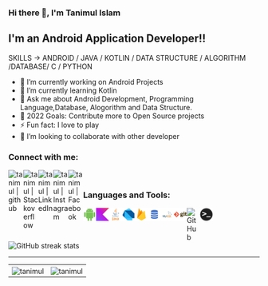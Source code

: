 ### Hi there 👋, I'm Tanimul Islam
## I'm an Android Application Developer!!

SKILLS ->  ANDROID / JAVA / KOTLIN / DATA STRUCTURE / ALGORITHM /DATABASE/ C / PYTHON 

- 🔭 I’m currently working on  Android Projects
- 🌱 I’m currently learning Kotlin  
- 💬 Ask me about Android Development, Programming Language,Database, Alogorithm and Data Structure. 
- 🥅 2022 Goals: Contribute more to Open Source projects
- ⚡ Fun fact: I love to play
- 👯 I’m looking to collaborate with other developer

### Connect with me:
<!--  [website]: https://tanimulslam.fuad.me -->
[stackoverflow]: https://stackoverflow.com/users/18262004
[facebook]: https://www.facebook.com/tanimulislam.fuad
[instagram]: https://www.instagram.com/fuad7594
[linkedin]: https://www.linkedin.com/in/tanimul-islam-131102232/
[github]: https://github.com/Tanimul

[<img align="left" alt="tanimul | github" width="30px" src="https://encrypted-tbn0.gstatic.com/images?q=tbn:ANd9GcQN0Uu0auB-_30X62d-vUYM-jhN4TkqPqgv6A&usqp=CAU" />][github]
[<img align="left" alt="tanimul | Stackoverflow" width="30px" src="https://upload.wikimedia.org/wikipedia/commons/thumb/e/ef/Stack_Overflow_icon.svg/768px-Stack_Overflow_icon.svg.png" />][stackoverflow]
[<img align="left" alt="tanimul | LinkedIn" width="30px" src="https://www.citypng.com/public/uploads/preview/hd-square-white-outline-linkedin-icon-png-31624155196exv4kdg0si.png" />][linkedin]
[<img align="left" alt="tanimul | Instagram" width="30px" src="https://www.pinclipart.com/picdir/middle/538-5385580_circle-clip-art-black-and-white.png" />][instagram]
[<img align="left" alt="tanimul | Facebook" width="30px" src="https://www.freeiconspng.com/uploads/images-facebook-f-logo-png-transparent-background-page-2-29.png" />][facebook]

<br />

### Languages and Tools:

<img align="left" alt="Android" width="26px" src="https://raw.githubusercontent.com/github/explore/80688e429a7d4ef2fca1e82350fe8e3517d3494d/topics/android/android.png" />
<img align="left" alt="Kotlin" width="26px" src="https://raw.githubusercontent.com/github/explore/80688e429a7d4ef2fca1e82350fe8e3517d3494d/topics/kotlin/kotlin.png" />
<img align="left" alt="Java" width="26px" src="https://raw.githubusercontent.com/github/explore/80688e429a7d4ef2fca1e82350fe8e3517d3494d/topics/java/java.png"" />
<!--
<img align="left" alt="Flutter" width="26px" src="https://raw.githubusercontent.com/github/explore/80688e429a7d4ef2fca1e82350fe8e3517d3494d/topics/flutter/flutter.png" />
-->

<img align="left" alt="Dart" width="26px" src="https://raw.githubusercontent.com/github/explore/80688e429a7d4ef2fca1e82350fe8e3517d3494d/topics/dart/dart.png" />
<!--
<img align="left" alt="JavaScript" width="26px" src="https://raw.githubusercontent.com/github/explore/80688e429a7d4ef2fca1e82350fe8e3517d3494d/topics/javascript/javascript.png" />
<img align="left" alt="Node.js" width="26px" src="https://raw.githubusercontent.com/github/explore/80688e429a7d4ef2fca1e82350fe8e3517d3494d/topics/nodejs/nodejs.png" />
-->
<img align="left" alt="Firebase" width="26px" src="https://raw.githubusercontent.com/github/explore/80688e429a7d4ef2fca1e82350fe8e3517d3494d/topics/firebase/firebase.png" />
<img align="left" alt="SQL" width="26px" src="https://raw.githubusercontent.com/github/explore/80688e429a7d4ef2fca1e82350fe8e3517d3494d/topics/sql/sql.png" />
<img align="left" alt="MySQL" width="26px" src="https://raw.githubusercontent.com/github/explore/80688e429a7d4ef2fca1e82350fe8e3517d3494d/topics/mysql/mysql.png" />
<!--
<img align="left" alt="MongoDB" width="26px" src="https://raw.githubusercontent.com/github/explore/80688e429a7d4ef2fca1e82350fe8e3517d3494d/topics/mongodb/mongodb.png" />
-->
<img align="left" alt="Git" width="26px" src="https://raw.githubusercontent.com/github/explore/80688e429a7d4ef2fca1e82350fe8e3517d3494d/topics/git/git.png" />
<img align="left" alt="GitHub" width="26px" src="https://encrypted-tbn0.gstatic.com/images?q=tbn:ANd9GcQN0Uu0auB-_30X62d-vUYM-jhN4TkqPqgv6A&usqp=CAU" />
<img align="left" alt="Terminal" width="26px" src="https://raw.githubusercontent.com/github/explore/80688e429a7d4ef2fca1e82350fe8e3517d3494d/topics/terminal/terminal.png" />

<br />
<br />

<!--
[![Top Langs](https://github-readme-stats.vercel.app/api/top-langs/?username=Tanimul)](https://github.com/anuraghazra/github-readme-stats)

![GitHub stats](https://github-readme-stats.vercel.app/api?username=Tanimul&show_icons=true&count_private=true)  
-->

![GitHub streak stats](https://github-readme-streak-stats.herokuapp.com/?user=Tanimul&theme=dark)  
<!--
![Profile views](https://gpvc.arturio.dev/Tanimul)  
-->

---

<table cellspacing="0" cellpadding="0" style="border:none;" align="center">
  <tr>
    <td>
      <img align="center" src="https://github-readme-stats.vercel.app/api/top-langs/?username=tanimul&theme=dark&layout=compact" alt="tanimul" />
    </td>
    <td>
      <img align="center" src="https://github-readme-stats.vercel.app/api?username=tanimul&show_icons=true&theme=dark&line_height=27&count_private=true&hide=issues" alt="tanimul" />
    </td>
   </tr>
</table>

<!-- [![Top Langs](https://github-readme-stats.vercel.app/api/top-langs/?username=tanimul&theme=dark&layout=compact)](https://github.com/tanimul/github-readme-stats)

[![tanimul's GitHub stats](https://github-readme-stats.vercel.app/api?username=tanimul&show_icons=true&theme=dark&line_height=27&count_private=true&hide=issues)](https://github.com/tanimul/github-readme-stats) -->
